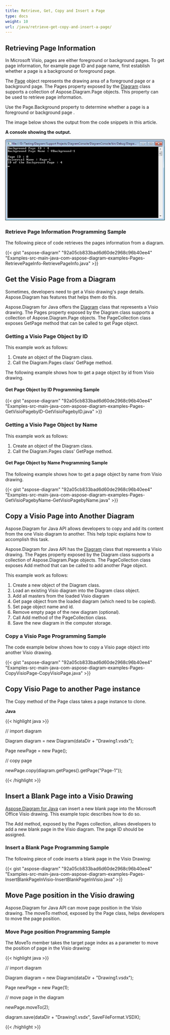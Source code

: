 ```yaml
---
title: Retrieve, Get, Copy and Insert a Page
type: docs
weight: 10
url: /java/retrieve-get-copy-and-insert-a-page/
---
```


## **Retrieving Page Information**
In Microsoft Visio, pages are either foreground or background pages. To get page information, for example page ID and page name, first establish whether a page is a background or foreground page.

The [Page](http://www.aspose.com/api/java/diagram/com.aspose.diagram/classes/Page) object represents the drawing area of a foreground page or a background page. The Pages property exposed by the [Diagram](http://www.aspose.com/api/java/diagram/com.aspose.diagram/index) class supports a collection of Aspose.Diagram.Page objects. This property can be used to retrieve page information.

Use the Page.Background property to determine whether a page is a foreground or background page .

The image below shows the output from the code snippets in this article.

**A console showing the output.** 

![todo:image_alt_text](retrieve-get-copy-and-insert-a-page_1.png)
### **Retrieve Page Information Programming Sample**
The following piece of code retrieves the pages information from a diagram.

{{< gist "aspose-diagram" "92a05cb833bad6d60de2968c96b40ee4" "Examples-src-main-java-com-aspose-diagram-examples-Pages-RetrievePageInfo-RetrievePageInfo.java" >}}
## **Get the Visio Page from a Diagram**
Sometimes, developers need to get a Visio drawing's page details. Aspose.Diagram has features that helps them do this.

Aspose.Diagram for Java offers the [Diagram](http://www.aspose.com/api/java/diagram/com.aspose.diagram/index) class that represents a Visio drawing. The Pages property exposed by the Diagram class supports a collection of Aspose.Diagram.Page objects. The PageCollection class exposes GetPage method that can be called to get Page object.
### **Getting a Visio Page Object by ID**
This example work as follows:

1. Create an object of the Diagram class.
1. Call the Diagram.Pages class' GetPage method.

The following example shows how to get a page object by id from Visio drawing.
#### **Get Page Object by ID Programming Sample**
{{< gist "aspose-diagram" "92a05cb833bad6d60de2968c96b40ee4" "Examples-src-main-java-com-aspose-diagram-examples-Pages-GetVisioPagebyID-GetVisioPagebyID.java" >}}
### **Getting a Visio Page Object by Name**
This example work as follows:

1. Create an object of the Diagram class.
1. Call the Diagram.Pages class' GetPage method.
#### **Get Page Object by Name Programming Sample**
The following example shows how to get a page object by name from Visio drawing.

{{< gist "aspose-diagram" "92a05cb833bad6d60de2968c96b40ee4" "Examples-src-main-java-com-aspose-diagram-examples-Pages-GetVisioPagebyName-GetVisioPagebyName.java" >}}
## **Copy a Visio Page into Another Diagram**
Aspose.Diagram for Java API allows developers to copy and add its content from the one Visio diagram to another. This help topic explains how to accomplish this task.

Aspose.Diagram for Java API has the [Diagram](http://www.aspose.com/api/java/diagram/com.aspose.diagram/index) class that represents a Visio drawing. The Pages property exposed by the Diagram class supports a collection of Aspose.Diagram.Page objects. The PageCollection class exposes Add method that can be called to add another Page object.

This example work as follows:

1. Create a new object of the Diagram class.
1. Load an existing Visio diagram into the Diagram class object.
1. Add all masters from the loaded Visio diagram
1. Get page object from the loaded diagram (which need to be copied).
1. Set page object name and id.
1. Remove empty page of the new diagram (optional).
1. Call Add method of the PageCollection class.
1. Save the new diagram in the computer storage.
### **Copy a Visio Page Programming Sample**
The code example below shows how to copy a Visio page object into another Visio drawing.

{{< gist "aspose-diagram" "92a05cb833bad6d60de2968c96b40ee4" "Examples-src-main-java-com-aspose-diagram-examples-Pages-CopyVisioPage-CopyVisioPage.java" >}}
## **Copy Visio Page to another Page instance**
The Copy method of the Page class takes a page instance to clone.

**Java**

{{< highlight java >}}

 // import diagram

Diagram diagram = new Diagram(dataDir + "Drawing1.vsdx");

Page newPage = new Page();

// copy page

newPage.copy(diagram.getPages().getPage("Page-1"));

{{< /highlight >}}
## **Insert a Blank Page into a Visio Drawing**
[Aspose.Diagram for Java](https://products.aspose.com/diagram/java) can insert a new blank page into the Microsoft Office Visio drawing. This example topic describes how to do so.

The Add method, exposed by the Pages collection, allows developers to add a new blank page in the Visio diagram. The page ID should be assigned.
### **Insert a Blank Page Programming Sample**
The following piece of code inserts a blank page in the Visio Drawing:

{{< gist "aspose-diagram" "92a05cb833bad6d60de2968c96b40ee4" "Examples-src-main-java-com-aspose-diagram-examples-Pages-InsertBlankPageInVisio-InsertBlankPageInVisio.java" >}}
## **Move Page position in the Visio drawing**
Aspose.Diagram for Java API can move page position in the Visio drawing. The moveTo method, exposed by the Page class, helps developers to move the page position.
### **Move Page position Programming Sample**
The MoveTo member takes the target page index as a parameter to move the position of page in the Visio drawing:

{{< highlight java >}}

 // import diagram

Diagram diagram = new Diagram(dataDir + "Drawing1.vsdx");

Page newPage = new Page(1);

// move page in the diagram

newPage.moveTo(2);

diagram.save(dataDir + "Drawing1.vsdx", SaveFileFormat.VSDX);

{{< /highlight >}}
